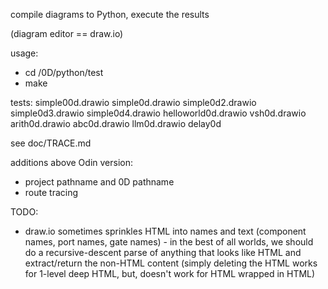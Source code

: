 compile diagrams to Python, execute the results

(diagram editor == draw.io)

usage: 
- cd <local dir>/0D/python/test
- make

tests: simple00d.drawio simple0d.drawio simple0d2.drawio simple0d3.drawio simple0d4.drawio helloworld0d.drawio vsh0d.drawio arith0d.drawio abc0d.drawio llm0d.drawio delay0d


see doc/TRACE.md

additions above Odin version:
- project pathname and 0D pathname
- route tracing

TODO:
- draw.io sometimes sprinkles HTML into names and text (component names, port names, gate names) - in the best of all worlds, we should do a recursive-descent parse of anything that looks like HTML and extract/return the non-HTML content (simply deleting the HTML works for 1-level deep HTML, but, doesn't work for HTML wrapped in HTML)

